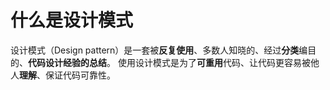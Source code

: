 # 什么是设计模式
设计模式（Design pattern）是一套被**反复使用**、多数人知晓的、经过**分类**编目的、**代码设计经验的总结**。 使用设计模式是为了**可重用**代码、让代码更容易被他人**理解**、保证代码可靠性。

